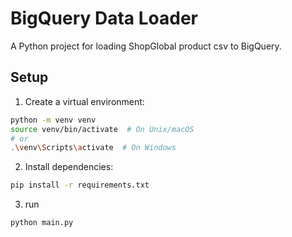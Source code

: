# BigQuery Data Loader

A Python project for loading ShopGlobal product csv to BigQuery.

## Setup

1. Create a virtual environment:
```bash
python -m venv venv
source venv/bin/activate  # On Unix/macOS
# or
.\venv\Scripts\activate  # On Windows
```

2. Install dependencies:
```bash
pip install -r requirements.txt
```

3. run
```bash
python main.py
```